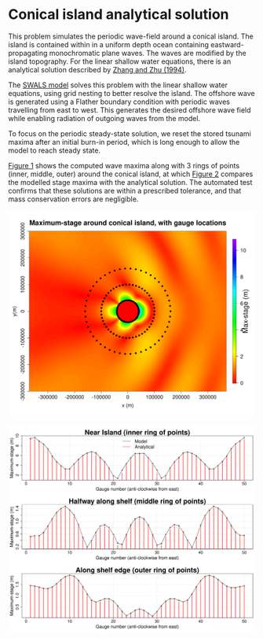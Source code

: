 # Conical island analytical solution

This problem simulates the periodic wave-field around a conical island. The
island is contained within in a uniform depth ocean containing
eastward-propagating monochromatic plane waves. The waves are modified by the
island topography. For the linear shallow water equations, there is an
analytical solution described by
[Zhang and Zhu (1994)](https://doi.org/10.1017/S0022112094003769).

The [SWALS model](circular_island_testcase.f90) solves this problem with the
linear shallow water equations, using grid nesting to better resolve the
island. The offshore wave is generated using a Flather boundary condition with
periodic waves travelling from east to west. This generates the desired
offshore wave field while enabling radiation of outgoing waves from the model.

To focus on the periodic steady-state solution, we reset the stored tsunami maxima
after an initial burn-in period, which is long enough to allow the model to reach steady state.

[Figure 1](model_data_comparison_1.png) shows the computed wave maxima along
with 3 rings of points (inner, middle, outer) around the conical island, at
which [Figure 2](model_data_comparison_2.png) compares the modelled stage
maxima with the analytical solution. The automated test confirms that these
solutions are within a prescribed tolerance, and that mass conservation errors
are negligible. 

![Figure 1](model_data_comparison_1.png)


![Figure 2](model_data_comparison_2.png)
